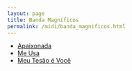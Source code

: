 ```yaml
---
layout: page
title: Banda Magníficos
permalink: /midi/banda_magnificos.html
---
```


* [Apaixonada](https://objectstorage.sa-saopaulo-1.oraclecloud.com/n/grwdgud0delr/b/victor3d.com.br/o/midi%2FApaixonada.mid)
* [Me Usa](https://objectstorage.sa-saopaulo-1.oraclecloud.com/n/grwdgud0delr/b/victor3d.com.br/o/midi%2FMe_usa.mid)
* [Meu Tesão é Você](https://objectstorage.sa-saopaulo-1.oraclecloud.com/n/grwdgud0delr/b/victor3d.com.br/o/midi%2FMeu_tesao_e_voce.mid)